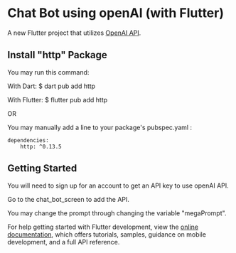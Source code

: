 # Chat Bot using openAI (with Flutter)

A new Flutter project that utilizes [OpenAI API](https://platform.openai.com/). 

## Install "http" Package

You may run this command:

With Dart:
        $ dart pub add http

With Flutter:
        $ flutter pub add http 

OR

You may manually add a line to your package's pubspec.yaml :

    dependencies:
        http: ^0.13.5

## Getting Started

You will need to sign up for an account to get an API key to use openAI API. 

Go to the chat_bot_screen to add the API. 

You may change the prompt through changing the variable "megaPrompt".

For help getting started with Flutter development, view the
[online documentation](https://docs.flutter.dev/), which offers tutorials,
samples, guidance on mobile development, and a full API reference.
